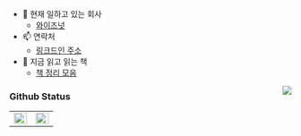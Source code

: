 - 🔭 현재 일하고 있는 회사
    - [와이즈넛](https://www.wisenut.com/)
- 📫 연락처
    - [링크드인 주소](https://www.linkedin.com/in/%EC%83%81%EB%AF%BC-%EB%82%98-aa54b5267/)
- 🌱 지금 읽고 읽는 책
    - [책 정리 모음](https://freezing-lion-816.notion.site/1fdddd12bb474e12a0ee3a808f43f802)

<div align="right">
<img src="https://komarev.com/ghpvc/?username=sm9171&&style=flat-square" align="right" />
</div>  
  
### Github Status
<table><tr><td valign="top" width="50%">

<img src="https://github-readme-stats.vercel.app/api?username=sm9171&show_icons=true&count_private=true&hide_border=true" align="left" style="width: 100%" />

</td><td valign="top" width="50%">

<img src="https://github-readme-stats.vercel.app/api/top-langs/?username=sm9171&hide_border=true&layout=compact" align="left" style="width: 100%" />

</td></tr></table>  

<br/>  
